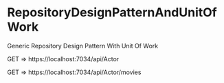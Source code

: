# RepositoryDesignPatternAndUnitOfWork
Generic Repository Design Pattern With Unit Of Work

GET => https://localhost:7034/api/Actor

GET => https://localhost:7034/api/Actor/movies


